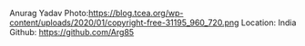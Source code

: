 Anurag Yadav
Photo:https://blog.tcea.org/wp-content/uploads/2020/01/copyright-free-31195_960_720.png
Location: India
Github: https://github.com/Arg85
